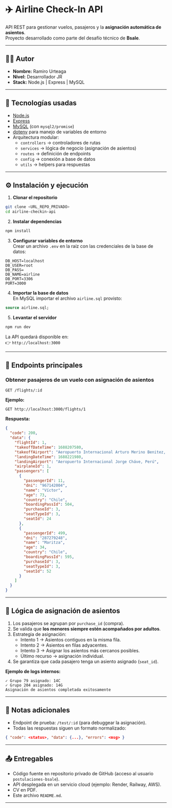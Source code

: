 # ✈️ Airline Check-In API

API REST para gestionar vuelos, pasajeros y la **asignación automática de asientos**.  
Proyecto desarrollado como parte del desafío técnico de **Bsale**.

---

## 👨‍💻 Autor
- **Nombre:** Ramiro Urteaga
- **Nivel:** Desarrollador JR
- **Stack:** Node.js | Express | MySQL

---

## 🚀 Tecnologías usadas
- [Node.js](https://nodejs.org/)
- [Express](https://expressjs.com/)
- [MySQL](https://www.mysql.com/) (con `mysql2/promise`)
- [dotenv](https://github.com/motdotla/dotenv) para manejo de variables de entorno
- Arquitectura modular:
  - `controllers` → controladores de rutas
  - `services` → lógica de negocio (asignación de asientos)
  - `routes` → definición de endpoints
  - `config` → conexión a base de datos
  - `utils` → helpers para respuestas

---

## ⚙️ Instalación y ejecución

1. **Clonar el repositorio**
```bash
git clone <URL_REPO_PRIVADO>
cd airline-checkin-api
```

2. **Instalar dependencias**
```bash
npm install
```

3. **Configurar variables de entorno**  
Crear un archivo `.env` en la raíz con las credenciales de la base de datos:
```env
DB_HOST=localhost
DB_USER=root
DB_PASS=
DB_NAME=airline
DB_PORT=3306
PORT=3000
```

4. **Importar la base de datos**  
En MySQL importar el archivo `airline.sql` provisto:
```sql
source airline.sql;
```

5. **Levantar el servidor**
```bash
npm run dev
```
La API quedará disponible en:  
👉 `http://localhost:3000`

---

## 📖 Endpoints principales

### Obtener pasajeros de un vuelo con asignación de asientos
```http
GET /flights/:id
```

**Ejemplo:**
```
GET http://localhost:3000/flights/1
```

**Respuesta:**
```json
{
  "code": 200,
  "data": {
    "flightId": 1,
    "takeoffDateTime": 1688207580,
    "takeoffAirport": "Aeropuerto Internacional Arturo Merino Benitez, Chile",
    "landingDateTime": 1688221980,
    "landingAirport": "Aeropuerto Internacional Jorge Cháve, Perú",
    "airplaneId": 1,
    "passengers": [
      {
        "passengerId": 11,
        "dni": "967142004",
        "name": "Víctor",
        "age": 73,
        "country": "Chile",
        "boardingPassId": 504,
        "purchaseId": 3,
        "seatTypeId": 3,
        "seatId": 24
      },
      {
        "passengerId": 499,
        "dni": "287279248",
        "name": "Maritza",
        "age": 34,
        "country": "Chile",
        "boardingPassId": 595,
        "purchaseId": 3,
        "seatTypeId": 3,
        "seatId": 52
      }
    ]
  }
}
```

---

## 🧠 Lógica de asignación de asientos

1. Los pasajeros se agrupan por `purchase_id` (compra).
2. Se valida que **los menores siempre estén acompañados por adultos**.
3. Estrategia de asignación:
   - Intento 1 → Asientos contiguos en la misma fila.
   - Intento 2 → Asientos en filas adyacentes.
   - Intento 3 → Asignar los asientos más cercanos posibles.
   - Último recurso → asignación individual.
4. Se garantiza que cada pasajero tenga un asiento asignado (`seat_id`).

**Ejemplo de logs internos:**
```
✓ Grupo 79 asignado: 14C
✓ Grupo 204 asignado: 14G
Asignación de asientos completada exitosamente
```

---

## 📌 Notas adicionales
- Endpoint de prueba: `/test/:id` (para debuggear la asignación).
- Todas las respuestas siguen un formato normalizado:
```json
{ "code": <status>, "data": {...}, "errors": <msg> }
```

---

## 📤 Entregables
- Código fuente en repositorio privado de GitHub (acceso al usuario `postulaciones-bsale`).
- API desplegada en un servicio cloud (ejemplo: Render, Railway, AWS).
- CV en PDF.
- Este archivo `README.md`.

---
